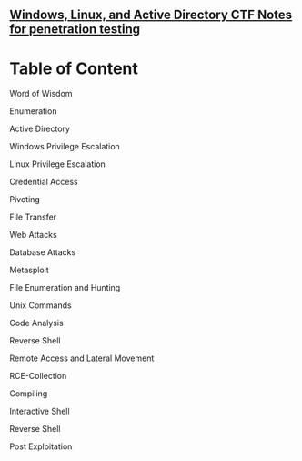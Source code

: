 
[Windows, Linux, and Active Directory CTF Notes for penetration testing](https://iptracej.gitbook.io/windows-linux-and-active-directory-ctf-notes)
---

# Table of Content

Word of Wisdom&#x20;

Enumeration

Active Directory

Windows Privilege Escalation

Linux Privilege Escalation

Credential Access

Pivoting&#x20;

File Transfer

Web Attacks

Database Attacks

Metasploit

File Enumeration and Hunting

Unix Commands

Code Analysis

Reverse Shell&#x20;

Remote Access and Lateral Movement

RCE-Collection

Compiling

Interactive Shell

Reverse Shell

Post Exploitation

